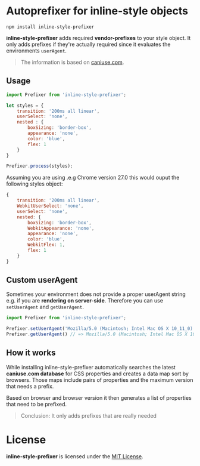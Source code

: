 # Autoprefixer for inline-style objects

	npm install inline-style-prefixer
**inline-style-prefixer** adds required **vendor-prefixes** to your style object. It only adds prefixes if they're actually required since it evaluates the environments `userAgent`.<br>
> The information is based on [caniuse.com](http://caniuse.com/).

## Usage
```javascript
import Prefixer from 'inline-style-prefixer';

let styles = {
	transition: '200ms all linear',
	userSelect: 'none',
	nested : {
		boxSizing: 'border-box',
		appearance: 'none',
		color: 'blue',
		flex: 1
	}
}

Prefixer.process(styles);
```

Assuming you are using .e.g Chrome version 27.0 this would ouput the following styles object:
```javascript
{
	transition: '200ms all linear',
	WebkitUserSelect: 'none',
	userSelect: 'none',
	nested: {
		boxSizing: 'border-box',
		WebkitAppearance: 'none',
		appearance: 'none',
		color: 'blue',
		WebkitFlex: 1,
		flex: 1
	}
}
```

## Custom userAgent
Sometimes your environment does not provide a proper userAgent string e.g. if you are **rendering on server-side**. Therefore you can use `setUserAgent` and `getUserAgent`.

```javascript
import Prefixer from 'inline-style-prefixer';

Prefixer.setUserAgent('Mozilla/5.0 (Macintosh; Intel Mac OS X 10_11_0) AppleWebKit/537.36 (KHTML, like Gecko) Chrome/44.0.2403.155 Safari/537.36');
Prefixer.getUserAgent() // => Mozilla/5.0 (Macintosh; Intel Mac OS X 10_11_0) AppleWebKit/537.36 (KHTML, like Gecko) Chrome/44.0.2403.155 Safari/537.36

```
## How it works
While installing inline-style-prefixer automatically searches the latest **caniuse.com database** for CSS properties and creates a data map sort by browsers. Those maps include pairs of properties and the maximum version that needs a prefix.<br>

Based on browser and browser version it then generates a list of properties that need to be prefixed.
> Conclusion: It only adds prefixes that are really needed

# License
**inline-style-prefixer** is licensed under the [MIT License](LICENSE).<br>
